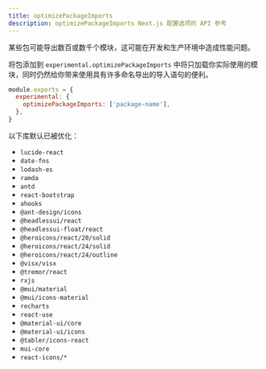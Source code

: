 ```yaml
---
title: optimizePackageImports
description: optimizePackageImports Next.js 配置选项的 API 参考
---
```


某些包可能导出数百或数千个模块，这可能在开发和生产环境中造成性能问题。

将包添加到 `experimental.optimizePackageImports` 中将只加载你实际使用的模块，同时仍然给你带来使用具有许多命名导出的导入语句的便利。

```js
module.exports = {
  experimental: {
    optimizePackageImports: ['package-name'],
  },
}
```

以下库默认已被优化：

- `lucide-react`
- `date-fns`
- `lodash-es`
- `ramda`
- `antd`
- `react-bootstrap`
- `ahooks`
- `@ant-design/icons`
- `@headlessui/react`
- `@headlessui-float/react`
- `@heroicons/react/20/solid`
- `@heroicons/react/24/solid`
- `@heroicons/react/24/outline`
- `@visx/visx`
- `@tremor/react`
- `rxjs`
- `@mui/material`
- `@mui/icons-material`
- `recharts`
- `react-use`
- `@material-ui/core`
- `@material-ui/icons`
- `@tabler/icons-react`
- `mui-core`
- `react-icons/*`
